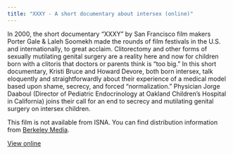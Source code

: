 ```yaml
---
title: "XXXY - A short documentary about intersex (online)"
---
```


<p>In 2000, the short documentary &#8220;<span class="caps">XXXY</span>&#8221; by San Francisco film makers Porter Gale &amp; Laleh Soomekh made the rounds of film festivals in the U.S. and internationally, to great acclaim. Clitorectomy and other forms of sexually mutilating genital surgery are a reality here and now for children born with a clitoris that doctors or parents think is &#8220;too big.&#8221; In this short documentary, Kristi Bruce and Howard Devore, both born intersex, talk eloquently and straightforwardly about their experience of a medical model based upon shame, secrecy, and forced &#8220;normalization.&#8221; Physician Jorge Daaboul (Director of Pediatric Endocrinology at Oakland Children&#8217;s Hospital in California) joins their call for an end to secrecy and mutilating genital surgery on intersex children.  </p>

<p>This film is not available from <span class="caps">ISNA</span>. You can find distribution information from <a href="http://www.berkeleymedia.com/catalog/berkeleymedia/films/womens%5C_studies%5C_gender%5C_studies/gay%5C_lesbian%5C_transgender%5C_issues/xxxy">Berkeley Media</a>.  </p>


<p><a href="/files/xxxy.mov">View online</a>  </p>

<!--"View online at PopcornQ":http://www.planetout.com/popcornq/db/getfilm.html?63816.-->


<!--break-->